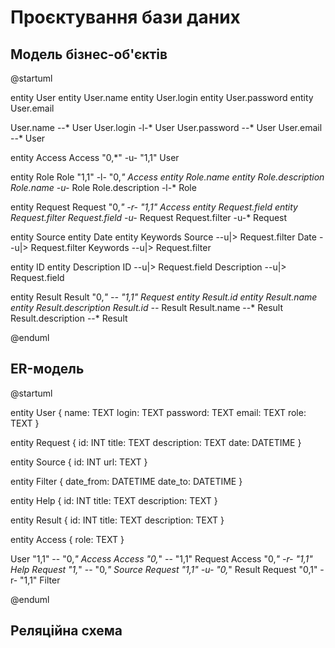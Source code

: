 # Проєктування бази даних

## Модель бізнес-об'єктів
@startuml

entity User
entity User.name
entity User.login
entity User.password
entity User.email

User.name --* User
User.login -l-* User
User.password --* User
User.email --* User

entity Access
Access "0,*" -u- "1,1" User

entity Role
Role "1,1" -l- "0,*" Access
entity Role.name
entity Role.description
Role.name -u-* Role
Role.description -l-* Role

entity Request
Request "0,*" -r- "1,1" Access
entity Request.field
entity Request.filter
Request.field -u-* Request
Request.filter -u-* Request

entity Source
entity Date
entity Keywords
Source --u|> Request.filter
Date --u|> Request.filter
Keywords --u|> Request.filter

entity ID
entity Description
ID --u|> Request.field
Description --u|> Request.field

entity Result
Result "0,*" -- "1,1" Request
entity Result.id
entity Result.name
entity Result.description
Result.id --* Result
Result.name --* Result
Result.description --* Result


@enduml

## ER-модель

@startuml

entity User {
name: TEXT
login: TEXT
password: TEXT
email: TEXT
role: TEXT
}

entity Request {
id: INT
title: TEXT
description: TEXT
date: DATETIME
}

entity Source {
id: INT
url: TEXT
}

entity Filter {
date_from: DATETIME
date_to: DATETIME
}

entity Help {
id: INT
title: TEXT
description: TEXT
}

entity Result {
id: INT
title: TEXT
description: TEXT
}

entity Access {
role: TEXT
}

User "1,1" -- "0,*" Access
Access "0,*" -- "1,1" Request
Access "0,*" -r- "1,1" Help
Request "1,*" -- "0,*" Source
Request "1,1" -u- "0,*" Result
Request "0,1" -r- "1,1" Filter

@enduml

## Реляційна схема

